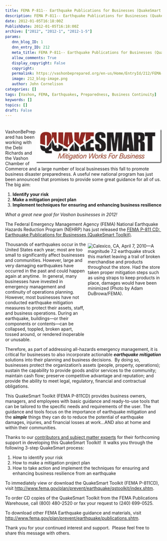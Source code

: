 ```yaml
---
title: FEMA P-811-- Earthquake Publications for Businesses (QuakeSmart Toolkit)–Just Released!
description: FEMA P-811-- Earthquake Publications for Businesses (QuakeSmart Toolkit)–Just Released!
date: 2012-01-05T16:18:00Z
PublishDate: 2012-01-05T16:18:00Z
archive: ["2012", "2012-1", "2012-1-5"]
params:
   dnn_blog_ID: 1
   dnn_entry_ID: 212
   meta_title: FEMA P-811-- Earthquake Publications for Businesses (QuakeSmart Toolkit)–Just Released!
   allow_comments: True
   display_copyright: False
   copyright: 
   permalink: https://vashonbeprepared.org/en-us/Home/EntryId/212/FEMA-P-811-Earthquake-Publications-for-Businesses-QuakeSmart-Toolkit-ndash-Just-Released
   image: 212_blog-image.png
   author: John Cornelison
categories: []
tags: [Vashon, FEMA, Earthquakes, Preparedness, Business Continuity]
keywords: []
topics: []
draft: False
---
```


<div class="wlWriterHeaderFooter" style="padding-bottom: 4px; margin: 0px; padding-left: 0px; padding-right: 0px; float: none; padding-top: 4px;"></div>
<p><a href="/images/dnnBlog/1/212/Windows-Live-Writer-593c081d2d60_6BFE-qslogo2_2.jpg"><img width="406" height="110" title="qslogo2" align="right" style="background-image: none;   padding-left: 0px; padding-right: 0px; display: inline; float: right;   padding-top: 0px;border: 0px solid;" alt="qslogo2" src="/images/dnnBlog/1/212/Windows-Live-Writer-593c081d2d60_6BFE-qslogo2_thumb.jpg" /></a>VashonBePrepared has been working with the Debi Richards and the Vashon Chamber of Commerce and a large number of local businesses this fall to promote business disaster preparedness. A useful new national program has just been announced that promises to provide some great guidance for all of us. The big aim:</p>
<ol>
    <li><strong>Identify your risk </strong></li>
    <li><strong>Make a mitigation project plan </strong></li>
    <li><strong>Implement techniques for ensuring and enhancing business resilience</strong> </li>
</ol>
<p><em>What a great new goal for Vashon businesses in 2012!</em> </p>
<p>The Federal Emergency Management Agency (FEMA) National Earthquake Hazards Reduction Program (NEHRP) has just released the <a href="http://links.govdelivery.com:80/track?type=click&amp;enid=ZWFzPTEmbWFpbGluZ2lkPTIwMTIwMTA0LjQ3OTk4NDEmbWVzc2FnZWlkPU1EQi1QUkQtQlVMLTIwMTIwMTA0LjQ3OTk4NDEmZGF0YWJhc2VpZD0xMDAxJnNlcmlhbD0xNjgwNTIxMCZlbWFpbGlkPWZlbWEtbWl0aWdhdGlvbkB2YXNob25kZXNpZ24uY29tJnVzZXJpZD1mZW1hLW1pdGlnYXRpb25AdmFzaG9uZGVzaWduLmNvbSZmbD0mZXh0cmE9TXVsdGl2YXJpYXRlSWQ9JiYm&amp;&amp;&amp;100&amp;&amp;&amp;http://www.fema.gov/plan/prevent/earthquake/qstoolkit/index.shtm">FEMA P-811 CD:&nbsp; Earthquake Publications for Businesses (QuakeSmart Toolkit)</a>.&nbsp; </p>
<p><img width="238" height="300" title="Calexico, CA, April 7, 2010&mdash;A magnitude 7.2 earthquake struck this market leaving a trail of broken merchandise and products throughout the store. Had the store taken proper mitigation steps such as using straps to keep products in place, damages would have been minimized (Photo by Adam DuBrowa/FEMA)." align="right" style="background-image: none;   margin: 5px 0px 5px 5px; padding-left: 0px; padding-right: 0px; display: inline; float: right;   padding-top: 0px;border: 0px;" alt="Calexico, CA, April 7, 2010&mdash;A magnitude 7.2 earthquake struck this market leaving a trail of broken merchandise and products throughout the store. Had the store taken proper mitigation steps such as using straps to keep products in place, damages would have been minimized (Photo by Adam DuBrowa/FEMA)." src="http://www.fema.gov/plan/prevent/earthquake/qstoolkit/images/damage2.jpg" />Thousands of earthquakes occur in the United States each year; most are too small to significantly affect businesses and communities. However, large and very damaging earthquakes have occurred in the past and could happen again at anytime.&nbsp; In general, many businesses have invested in emergency management and continuity of operations planning. However, most businesses have not conducted earthquake mitigation measures to protect their assets, staff, and business operations. During an earthquake, buildings&mdash;or their components or contents&mdash;can be collapsed, toppled, broken apart, tossed around, or rendered inoperable or unusable.</p>
<p>Therefore, as part of addressing all-hazards emergency management, it is critical for businesses to also incorporate actionable <em><b>earthquake mitigation</b></em> solutions into their planning and business decisions.&nbsp; By doing so, businesses protect the organization&rsquo;s assets (people, property, operations); sustain the capability to provide goods and/or services to the community; maintain cash flow; preserve competitive advantage and reputation; and provide the ability to meet legal, regulatory, financial and contractual obligations.</p>
<p>This QuakeSmart Toolkit (FEMA P-811CD) provides business owners, managers, and employees with basic guidance and ready-to-use tools that can be tailored to the specific needs and requirements of the user. The guidance and tools focus on the importance of earthquake mitigation and the <em><b>simple</b></em> things they can do to reduce the potential of earthquake damages, injuries, and financial losses at work&hellip;AND also at home and within their communities.</p>
<p>Thanks to our <a href="http://links.govdelivery.com:80/track?type=click&amp;enid=ZWFzPTEmbWFpbGluZ2lkPTIwMTIwMTA0LjQ3OTk4NDEmbWVzc2FnZWlkPU1EQi1QUkQtQlVMLTIwMTIwMTA0LjQ3OTk4NDEmZGF0YWJhc2VpZD0xMDAxJnNlcmlhbD0xNjgwNTIxMCZlbWFpbGlkPWZlbWEtbWl0aWdhdGlvbkB2YXNob25kZXNpZ24uY29tJnVzZXJpZD1mZW1hLW1pdGlnYXRpb25AdmFzaG9uZGVzaWduLmNvbSZmbD0mZXh0cmE9TXVsdGl2YXJpYXRlSWQ9JiYm&amp;&amp;&amp;101&amp;&amp;&amp;http://www.fema.gov/plan/prevent/earthquake/qstoolkit/reviewers.shtm">contributors and subject matter experts</a> for their forthcoming support in developing this QuakeSmart Toolkit!&nbsp; It walks you through the following 3-step QuakeSmart process:&nbsp; </p>
<ol>
    <li>How to identify your risk </li>
    <li>How to make a mitigation project plan </li>
    <li>How to take action and implement the techniques for ensuring and enhancing business resilience from an earthquake </li>
</ol>
<p>To immediately view or download the QuakeSmart Toolkit (FEMA P-811CD), visit <a href="http://links.govdelivery.com:80/track?type=click&amp;enid=ZWFzPTEmbWFpbGluZ2lkPTIwMTIwMTA0LjQ3OTk4NDEmbWVzc2FnZWlkPU1EQi1QUkQtQlVMLTIwMTIwMTA0LjQ3OTk4NDEmZGF0YWJhc2VpZD0xMDAxJnNlcmlhbD0xNjgwNTIxMCZlbWFpbGlkPWZlbWEtbWl0aWdhdGlvbkB2YXNob25kZXNpZ24uY29tJnVzZXJpZD1mZW1hLW1pdGlnYXRpb25AdmFzaG9uZGVzaWduLmNvbSZmbD0mZXh0cmE9TXVsdGl2YXJpYXRlSWQ9JiYm&amp;&amp;&amp;102&amp;&amp;&amp;http://www.fema.gov/plan/prevent/earthquake/qstoolkit/index.shtm">http://www.fema.gov/plan/prevent/earthquake/qstoolkit/index.shtm</a>.</p>
<p>To order CD copies of the QuakeSmart Toolkit from the FEMA Publications Warehouse, call (800) 480-2520 or fax your request to (240) 699-0525.&nbsp; </p>
<p>To download other FEMA Earthquake guidance and materials, visit <a href="http://links.govdelivery.com:80/track?type=click&amp;enid=ZWFzPTEmbWFpbGluZ2lkPTIwMTIwMTA0LjQ3OTk4NDEmbWVzc2FnZWlkPU1EQi1QUkQtQlVMLTIwMTIwMTA0LjQ3OTk4NDEmZGF0YWJhc2VpZD0xMDAxJnNlcmlhbD0xNjgwNTIxMCZlbWFpbGlkPWZlbWEtbWl0aWdhdGlvbkB2YXNob25kZXNpZ24uY29tJnVzZXJpZD1mZW1hLW1pdGlnYXRpb25AdmFzaG9uZGVzaWduLmNvbSZmbD0mZXh0cmE9TXVsdGl2YXJpYXRlSWQ9JiYm&amp;&amp;&amp;103&amp;&amp;&amp;http://www.fema.gov/plan/prevent/earthquake/publications.shtm">http://www.fema.gov/plan/prevent/earthquake/publications.shtm</a>.</p>
<p>Thank you for your continued interest and support.&nbsp; Please feel free to share this message with others.&nbsp; </p>
